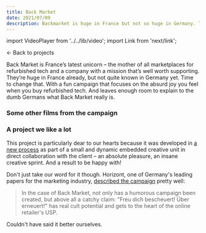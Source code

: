 ```yaml
---
title: Back Market
date: 2021/07/09
description: Backmarket is huge in France but not so huge in Germany. Time to change that – with a quick and catchy campaign that visualises expressions of joy and explains why refurbished tech is the better choice.
---
```


import VideoPlayer from '../../lib/video';
import Link from 'next/link';

<Link href="/posts">← Back to projects</Link>

<VideoPlayer
	poster="/videos/backmarket-schnitzel_poster.gif"
	mp4="/videos/backmarket-schnitzel.mp4"
	webm="/videos/backmarket-schnitzel.webm"
/>

Back Market is France’s latest unicorn – the mother of all marketplaces for refurbished tech and a company with a mission that’s well worth supporting. They’re huge in France already, but not quite known in Germany yet. Time to change that. With a fun campaign that focuses on the absurd joy you feel when you buy refurbished tech. And leaves enough room to explain to the dumb Germans what Back Market really is.

### Some other films from the campaign

<VideoPlayer
	poster="/videos/backmarket-explode_poster.gif"
	mp4="/videos/backmarket-explode.mp4"
	webm="/videos/backmarket-explode.webm"
/>

<VideoPlayer
	poster="/videos/backmarket-tree_poster.gif"
	mp4="/videos/backmarket-tree.mp4"
	webm="/videos/backmarket-tree.webm"
/>

### A project we like a lot

This project is particularly dear to our hearts because it was developed in [a new process](https://www.sprintworks.de) as part of a small and dynamic embedded creative unit in direct collaboration with the client – an absolute pleasure, an insane creative sprint. And a result to be happy with!

Don't just take our word for it though. Horizont, one of Germany's leading papers for the marketing industry, [described the campaign](https://www.horizont.net/agenturen/nachrichten/freu-dich-bescheuert-ueber-erneuert-ex-publicis-chefs-entwickeln-erste-deutschland-kampagne-fuer-back-market-192859?crefresh=1) pretty well:

> In the case of Back Market, not only has a humorous campaign been created, but above all a catchy claim: "Freu dich bescheuert! Über erneuert!" has real cult potential and gets to the heart of the online retailer's USP.

Couldn't have said it better ourselves.